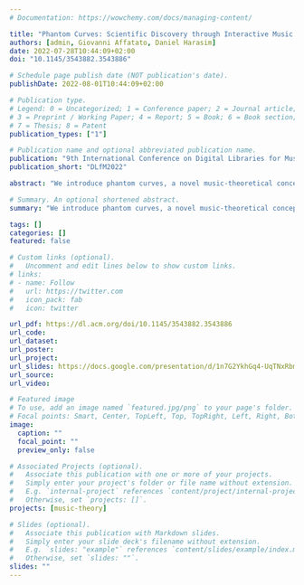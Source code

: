 ```yaml
---
# Documentation: https://wowchemy.com/docs/managing-content/

title: "Phantom Curves: Scientific Discovery through Interactive Music Visualization"
authors: [admin, Giovanni Affatato, Daniel Harasim]
date: 2022-07-28T10:44:09+02:00
doi: "10.1145/3543882.3543886"

# Schedule page publish date (NOT publication's date).
publishDate: 2022-08-01T10:44:09+02:00

# Publication type.
# Legend: 0 = Uncategorized; 1 = Conference paper; 2 = Journal article;
# 3 = Preprint / Working Paper; 4 = Report; 5 = Book; 6 = Book section;
# 7 = Thesis; 8 = Patent
publication_types: ["1"]

# Publication name and optional abbreviated publication name.
publication: "9th International Conference on Digital Libraries for Musicology"
publication_short: "DLfM2022"

abstract: "We introduce phantom curves, a novel music-theoretical concept based on the discrete Fourier transform (DFT), and document the creative process that led to their discovery. In particular, we emphasize the importance of interactive web applications for music visualization and analysis. This is demonstrated using the example of the application midiVERTO which affords interactions with the pitch-class content of musical pieces encoded in MIDI format without requiring in-depth understanding of the underlying mathematics. We illustrate the analytical value of studying families of phantom curves by applying the concept to music from a Broadway musical, a video game, and a Hollywood movie. This process of discovery thus testifies to the fact that digital tools can bridge disciplinary boundaries between music theory and mathematics, and this interaction can generate new scientific knowledge."

# Summary. An optional shortened abstract.
summary: "We introduce phantom curves, a novel music-theoretical concept based on the discrete Fourier transform (DFT), and document the creative process that led to their discovery"

tags: []
categories: []
featured: false

# Custom links (optional).
#   Uncomment and edit lines below to show custom links.
# links:
# - name: Follow
#   url: https://twitter.com
#   icon_pack: fab
#   icon: twitter

url_pdf: https://dl.acm.org/doi/10.1145/3543882.3543886
url_code:
url_dataset:
url_poster:
url_project:
url_slides: https://docs.google.com/presentation/d/1n7G2YkhGq4-UqTNxRbm2X4xAkR6HWAgFcj4d8ByR4tE/
url_source:
url_video:

# Featured image
# To use, add an image named `featured.jpg/png` to your page's folder. 
# Focal points: Smart, Center, TopLeft, Top, TopRight, Left, Right, BottomLeft, Bottom, BottomRight.
image:
  caption: ""
  focal_point: ""
  preview_only: false

# Associated Projects (optional).
#   Associate this publication with one or more of your projects.
#   Simply enter your project's folder or file name without extension.
#   E.g. `internal-project` references `content/project/internal-project/index.md`.
#   Otherwise, set `projects: []`.
projects: [music-theory]

# Slides (optional).
#   Associate this publication with Markdown slides.
#   Simply enter your slide deck's filename without extension.
#   E.g. `slides: "example"` references `content/slides/example/index.md`.
#   Otherwise, set `slides: ""`.
slides: ""
---
```

